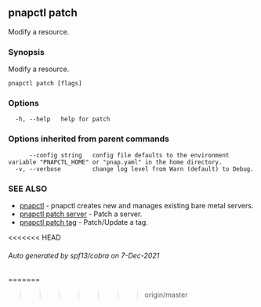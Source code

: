 ## pnapctl patch

Modify a resource.

### Synopsis

Modify a resource.

```
pnapctl patch [flags]
```

### Options

```
  -h, --help   help for patch
```

### Options inherited from parent commands

```
      --config string   config file defaults to the environment variable "PNAPCTL_HOME" or "pnap.yaml" in the home directory.
  -v, --verbose         change log level from Warn (default) to Debug.
```

### SEE ALSO

* [pnapctl](pnapctl.md)	 - pnapctl creates new and manages existing bare metal servers.
* [pnapctl patch server](pnapctl_patch_server.md)	 - Patch a server.
* [pnapctl patch tag](pnapctl_patch_tag.md)	 - Patch/Update a tag.

<<<<<<< HEAD
###### Auto generated by spf13/cobra on 7-Dec-2021
=======
>>>>>>> origin/master
